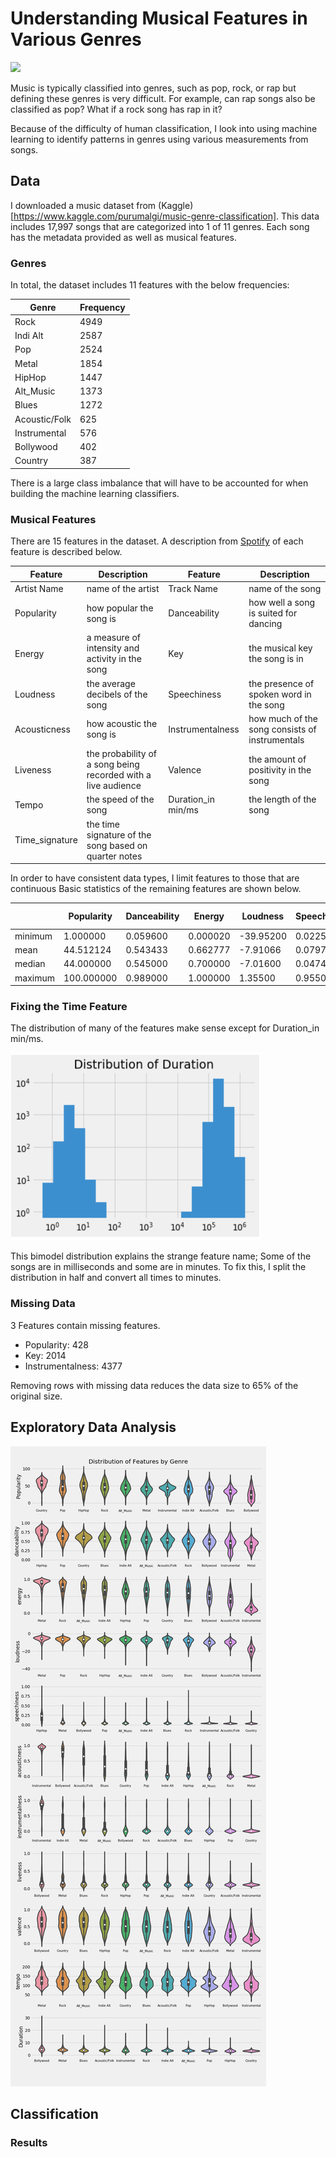 # Understanding Musical Features in Various Genres

![](https://miro.medium.com/max/1400/1*7RptC87l1-rSKZtBf5DTCg.jpeg)

Music is typically classified into genres, such as pop, rock, or rap but defining these genres is very difficult. For example, can rap songs also be classified as pop? What if a rock song has rap in it? 

Because of the difficulty of human classification, I look into using machine learning to identify patterns in genres using various measurements from songs.

## Data

I downloaded a music dataset from (Kaggle)[https://www.kaggle.com/purumalgi/music-genre-classification]. This data includes 17,997 songs that are categorized into 1 of 11 genres. Each song has the metadata provided as well as musical features. 

### Genres

In total, the dataset includes 11 features with the below frequencies:

| Genre      | Frequency |
| ----------- | ----------- |
| Rock      | 4949       |
| Indi Alt   | 2587        |
| Pop      | 2524       |
| Metal   | 1854        |
| HipHop      | 1447       |
| Alt_Music   | 1373        |
| Blues      | 1272       |
| Acoustic/Folk   | 625        |
| Instrumental      | 576       |
| Bollywood   | 402        |
| Country      | 387       |

There is a large class imbalance that will have to be accounted for when building the machine learning classifiers.

### Musical Features

There are 15 features in the dataset. A description from [Spotify](https://developer.spotify.com/discover/) of each feature is described below. 


| Feature      | Description | Feature      | Description |
| ----------- | ----------- | ----------- | ----------- |
| Artist Name      |  name of the artist| Track Name|name of the song|
| Popularity      | how popular the song is|Danceability| how well a song is suited for dancing|
| Energy      |a measure of intensity and activity in the song|Key|the musical key the song is in|
| Loudness      | the average decibels of the song|Speechiness|the presence of spoken word in the song|
| Acousticness      | how acoustic the song is|Instrumentalness|how much of the song consists of instrumentals|
| Liveness   | the probability of a song being recorded with a live audience| Valence |the amount of positivity in the song|
| Tempo |the speed of the song| Duration_in min/ms|the length of the song|
| Time_signature|the time signature of the song based on quarter notes | | |

In order to have consistent data types, I limit features to those that are continuous Basic statistics of the remaining features are shown below. 

|| Popularity      | Danceability | Energy      | Loudness | Speechiness      | Acousticeness | Instrumentalness      | Liveness | Valence      | Tempo | Duration_in min/ms      |
| ----------- | ----------- | ----------- | ----------- |----------- | ----------- | ----------- | ----------- |----------- | ----------- | ----------- | ----------- |
minimum	|1.000000	|0.059600	|0.000020	|-39.95200	|0.022500	|0.000000	|0.000001	|0.01190	|0.018300	|30.557000	|5.016500e-01
mean	|44.512124	|0.543433	|0.662777	|-7.91066	|0.079707	|0.247082	|0.177562	|0.19617	|0.486208	|122.623294	|2.007445e+05
median	|44.000000	|0.545000	|0.700000	|-7.01600	|0.047400	|0.081400	|0.003910	|0.12900	|0.481000	|120.065500	|2.091600e+05
maximum	|100.000000	|0.989000	|1.000000	|1.35500	|0.955000	|0.996000	|0.996000	|1.00000	|0.986000	|217.416000	|1.477187e+06

### Fixing the Time Feature

The distribution of many of the features make sense except for Duration_in min/ms.

<img src="images/time.png" width="400" height="300" />

This bimodel distribution explains the strange feature name; Some of the songs are in milliseconds and some are in minutes. To fix this, I split the distribution in half and convert all times to minutes. 

### Missing Data

3 Features contain missing features. 
* Popularity: 428
* Key: 2014
* Instrumentalness: 4377

Removing rows with missing data reduces the data size to 65% of the original size.

## Exploratory Data Analysis

<img src="images/Feature Distribution Across Genre.png"/>

## Classification


### Results